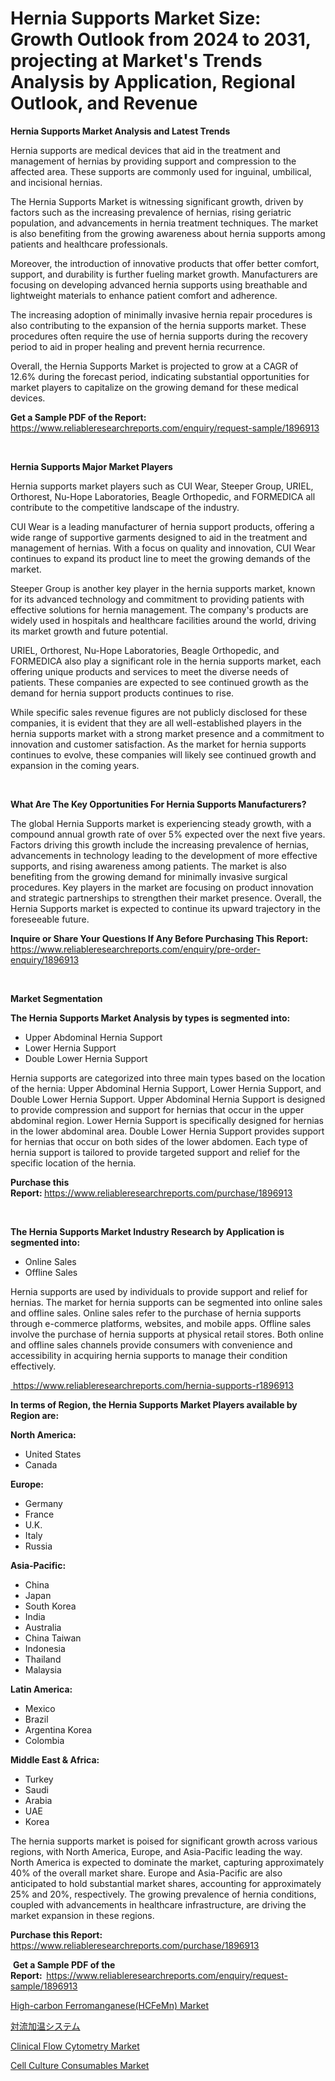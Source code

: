 <p><h1>Hernia Supports Market Size: Growth Outlook from 2024 to 2031, projecting at Market's Trends Analysis by Application, Regional Outlook, and Revenue</h1></p><p><strong>Hernia Supports Market Analysis and Latest Trends</strong></p>
<p><p>Hernia supports are medical devices that aid in the treatment and management of hernias by providing support and compression to the affected area. These supports are commonly used for inguinal, umbilical, and incisional hernias.</p><p>The Hernia Supports Market is witnessing significant growth, driven by factors such as the increasing prevalence of hernias, rising geriatric population, and advancements in hernia treatment techniques. The market is also benefiting from the growing awareness about hernia supports among patients and healthcare professionals.</p><p>Moreover, the introduction of innovative products that offer better comfort, support, and durability is further fueling market growth. Manufacturers are focusing on developing advanced hernia supports using breathable and lightweight materials to enhance patient comfort and adherence.</p><p>The increasing adoption of minimally invasive hernia repair procedures is also contributing to the expansion of the hernia supports market. These procedures often require the use of hernia supports during the recovery period to aid in proper healing and prevent hernia recurrence.</p><p>Overall, the Hernia Supports Market is projected to grow at a CAGR of 12.6% during the forecast period, indicating substantial opportunities for market players to capitalize on the growing demand for these medical devices.</p></p>
<p><strong>Get a Sample PDF of the Report:&nbsp;</strong> <a href="https://www.reliableresearchreports.com/enquiry/request-sample/1896913">https://www.reliableresearchreports.com/enquiry/request-sample/1896913</a></p>
<p>&nbsp;</p>
<p><strong>Hernia Supports Major Market Players</strong></p>
<p><p>Hernia supports market players such as CUI Wear, Steeper Group, URIEL, Orthorest, Nu-Hope Laboratories, Beagle Orthopedic, and FORMEDICA all contribute to the competitive landscape of the industry. </p><p>CUI Wear is a leading manufacturer of hernia support products, offering a wide range of supportive garments designed to aid in the treatment and management of hernias. With a focus on quality and innovation, CUI Wear continues to expand its product line to meet the growing demands of the market. </p><p>Steeper Group is another key player in the hernia supports market, known for its advanced technology and commitment to providing patients with effective solutions for hernia management. The company's products are widely used in hospitals and healthcare facilities around the world, driving its market growth and future potential. </p><p>URIEL, Orthorest, Nu-Hope Laboratories, Beagle Orthopedic, and FORMEDICA also play a significant role in the hernia supports market, each offering unique products and services to meet the diverse needs of patients. These companies are expected to see continued growth as the demand for hernia support products continues to rise.</p><p>While specific sales revenue figures are not publicly disclosed for these companies, it is evident that they are all well-established players in the hernia supports market with a strong market presence and a commitment to innovation and customer satisfaction. As the market for hernia supports continues to evolve, these companies will likely see continued growth and expansion in the coming years.</p></p>
<p>&nbsp;</p>
<p><strong>What Are The Key Opportunities For Hernia Supports Manufacturers?</strong></p>
<p><p>The global Hernia Supports market is experiencing steady growth, with a compound annual growth rate of over 5% expected over the next five years. Factors driving this growth include the increasing prevalence of hernias, advancements in technology leading to the development of more effective supports, and rising awareness among patients. The market is also benefiting from the growing demand for minimally invasive surgical procedures. Key players in the market are focusing on product innovation and strategic partnerships to strengthen their market presence. Overall, the Hernia Supports market is expected to continue its upward trajectory in the foreseeable future.</p></p>
<p><strong>Inquire or Share Your Questions If Any Before Purchasing This Report:</strong> <a href="https://www.reliableresearchreports.com/enquiry/pre-order-enquiry/1896913">https://www.reliableresearchreports.com/enquiry/pre-order-enquiry/1896913</a></p>
<p>&nbsp;</p>
<p><strong>Market Segmentation</strong></p>
<p><strong>The Hernia Supports Market Analysis by types is segmented into:</strong></p>
<p><ul><li>Upper Abdominal Hernia Support</li><li>Lower Hernia Support</li><li>Double Lower Hernia Support</li></ul></p>
<p><p>Hernia supports are categorized into three main types based on the location of the hernia: Upper Abdominal Hernia Support, Lower Hernia Support, and Double Lower Hernia Support. Upper Abdominal Hernia Support is designed to provide compression and support for hernias that occur in the upper abdominal region. Lower Hernia Support is specifically designed for hernias in the lower abdominal area. Double Lower Hernia Support provides support for hernias that occur on both sides of the lower abdomen. Each type of hernia support is tailored to provide targeted support and relief for the specific location of the hernia.</p></p>
<p><strong>Purchase this Report:&nbsp;</strong><a href="https://www.reliableresearchreports.com/purchase/1896913">https://www.reliableresearchreports.com/purchase/1896913</a></p>
<p>&nbsp;</p>
<p><strong>The Hernia Supports Market Industry Research by Application is segmented into:</strong></p>
<p><ul><li>Online Sales</li><li>Offline Sales</li></ul></p>
<p><p>Hernia supports are used by individuals to provide support and relief for hernias. The market for hernia supports can be segmented into online sales and offline sales. Online sales refer to the purchase of hernia supports through e-commerce platforms, websites, and mobile apps. Offline sales involve the purchase of hernia supports at physical retail stores. Both online and offline sales channels provide consumers with convenience and accessibility in acquiring hernia supports to manage their condition effectively.</p></p>
<p><a href="https://www.reliableresearchreports.com/hernia-supports-r1896913">&nbsp;https://www.reliableresearchreports.com/hernia-supports-r1896913</a></p>
<p><strong>In terms of Region, the Hernia Supports Market Players available by Region are:</strong></p>
<p>
    <p> <strong> North America: </strong>
        <ul>
            <li>United States</li>
            <li>Canada</li>
        </ul>
        </p> 
    <p> <strong> Europe: </strong>
        <ul>
            <li>Germany</li>
            <li>France</li>
            <li>U.K.</li>
            <li>Italy</li>
            <li>Russia</li>
        </ul>
        </p> 
    <p> <strong> Asia-Pacific: </strong>
        <ul>
            <li>China</li>
            <li>Japan</li>
            <li>South Korea</li>
            <li>India</li>
            <li>Australia</li>
            <li>China Taiwan</li>
            <li>Indonesia</li>
            <li>Thailand</li>
            <li>Malaysia</li>
        </ul>
        </p> 
    <p> <strong> Latin America: </strong>
        <ul>
            <li>Mexico</li>
            <li>Brazil</li>
            <li>Argentina Korea</li>
            <li>Colombia</li>
        </ul>
        </p> 
    <p> <strong> Middle East & Africa: </strong>
        <ul>
            <li>Turkey</li>
            <li>Saudi</li>
            <li>Arabia</li>
            <li>UAE</li>
            <li>Korea</li>
        </ul>
    </p>
    </p>
<p><p>The hernia supports market is poised for significant growth across various regions, with North America, Europe, and Asia-Pacific leading the way. North America is expected to dominate the market, capturing approximately 40% of the overall market share. Europe and Asia-Pacific are also anticipated to hold substantial market shares, accounting for approximately 25% and 20%, respectively. The growing prevalence of hernia conditions, coupled with advancements in healthcare infrastructure, are driving the market expansion in these regions.</p></p>
<p><strong>Purchase this Report: </strong><a href="https://www.reliableresearchreports.com/purchase/1896913">https://www.reliableresearchreports.com/purchase/1896913</a></p>
<p>&nbsp;<strong>Get a Sample PDF of the Report:&nbsp;&nbsp;</strong><a href="https://www.reliableresearchreports.com/enquiry/request-sample/1896913">https://www.reliableresearchreports.com/enquiry/request-sample/1896913</a></p>
<p><strong></strong></p>
<p><p><a href="https://issuu.com/reportprime-2/docs/high-carbon-ferromanganesehcfemn-market-size-2030.">High-carbon Ferromanganese(HCFeMn) Market</a></p><p><a href="https://medium.com/@alexsania91/%E3%82%B3%E3%83%B3%E3%83%99%E3%82%AF%E3%82%B7%E3%83%A7%E3%83%B3%E3%82%A6%E3%82%A9%E3%83%BC%E3%83%9F%E3%83%B3%E3%82%B0%E3%82%B7%E3%82%B9%E3%83%86%E3%83%A0%E5%B8%82%E5%A0%B4%E5%B1%95%E6%9C%9B-%E6%A5%AD%E7%95%8C%E6%A6%82%E8%A6%81%E3%81%A8%E4%BA%88%E6%B8%AC-2024%E5%B9%B4%E3%81%8B%E3%82%892031%E5%B9%B4-5e47ce1588b0">対流加温システム</a></p><p><a href="https://www.linkedin.com/pulse/analyzing-clinical-flow-cytometry-market-global-industry-abprf?trackingId=mT9G0sLAsA6rqHw0uX2MZQ%3D%3D">Clinical Flow Cytometry Market</a></p><p><a href="https://www.linkedin.com/pulse/cell-culture-consumables-market-size-cagr-trends-2024-2030-oi8qe?trackingId=RR5oeYcTxyQExk8H1RX0Nw%3D%3D">Cell Culture Consumables Market</a></p></p>